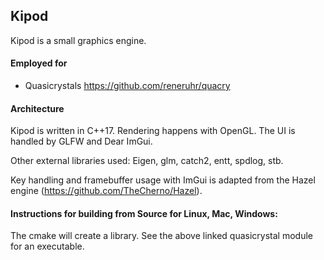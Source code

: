 

## Kipod

Kipod is a small graphics engine.

#### Employed for
* Quasicrystals https://github.com/reneruhr/quacry
  
#### Architecture
Kipod is written in C++17. Rendering happens with OpenGL. The UI is handled by GLFW and Dear ImGui. 

Other external libraries used: Eigen, glm, catch2, entt, spdlog, stb.

Key handling and framebuffer usage with ImGui is adapted from the Hazel engine (https://github.com/TheCherno/Hazel).

#### Instructions for building from Source for Linux, Mac, Windows:

The cmake will create a library. See the above linked quasicrystal module for an executable.
